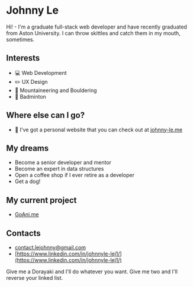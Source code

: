 # Johnny Le

Hi! - I'm a graduate full-stack web developer and have recently graduated from Aston University. I can throw skittles and catch them in my mouth, sometimes.

## Interests
- :computer: Web Development
- :pencil2: UX Design
- :sunrise_over_mountains: Mountaineering and Bouldering
- :tennis: Badminton

## Where else can I go?
- :iphone: I've got a personal website that you can check out at [johnny-le.me](https://www.johnny-le.me)

## My dreams
- Become a senior developer and mentor
- Become an expert in data structures
- Open a coffee shop if I ever retire as a developer
- Get a dog!

## My current project
- [GoAni.me](https://github.com/Johnny0121/goani.me)

## Contacts

- [contact.lejohnny@gmail.com](contact.lejohnny@gmail.com)
- [https://www.linkedin.com/in/johnnyle-lej1/](https://www.linkedin.com/in/johnnyle-lej1/)

Give me a Dorayaki and I'll do whatever you want. Give me two and I'll reverse your linked list.
